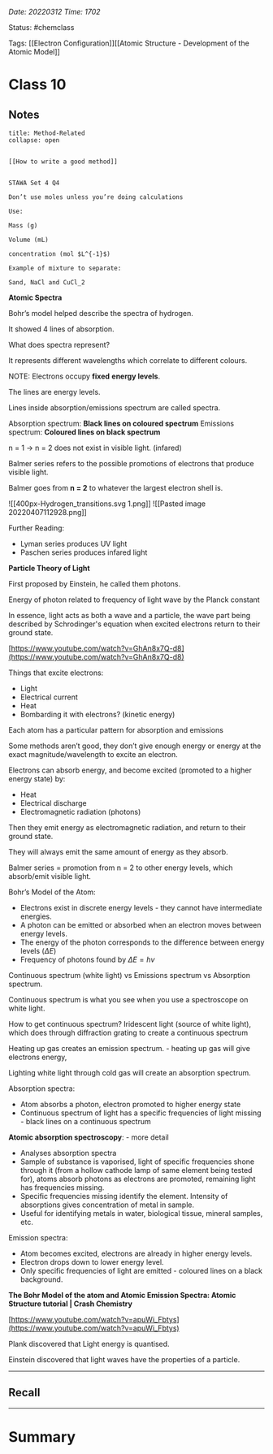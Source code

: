 *Date: 20220312 Time: 1702*


Status: #chemclass

Tags: [[Electron Configuration]][[Atomic Structure - Development of the Atomic Model]]


# Class 10


## Notes
```ad-note
title: Method-Related
collapse: open


[[How to write a good method]]


STAWA Set 4 Q4

Don’t use moles unless you’re doing calculations

Use:

Mass (g)

Volume (mL)

concentration (mol $L^{-1}$)

Example of mixture to separate:

Sand, NaCl and CuCl_2

```

**Atomic Spectra**

Bohr’s model helped describe the spectra of hydrogen.

It showed 4 lines of absorption.

What does spectra represent?

It represents different wavelengths which correlate to different colours.

NOTE: Electrons occupy **fixed** **energy levels**.

The lines are energy levels.

Lines inside absorption/emissions spectrum are called spectra.

Absorption spectrum: **Black lines on coloured spectrum**
Emissions spectrum: **Coloured lines on black spectrum**

n = 1 → n = 2 does not exist in visible light. (infared)

Balmer series refers to the possible promotions of electrons that produce visible light.

Balmer goes from **n = 2** to whatever the largest electron shell is.

![[400px-Hydrogen_transitions.svg 1.png]]
![[Pasted image 20220407112928.png]]

Further Reading:
* Lyman series produces UV light
* Paschen series produces infared light

**Particle Theory of Light**

First proposed by Einstein, he called them photons.

Energy of photon related to frequency of light wave by the Planck constant

In essence, light acts as both a wave and a particle, the wave part being described by Schrodinger's equation when excited electrons return to their ground state.

[https://www.youtube.com/watch?v=GhAn8x7Q-d8](https://www.youtube.com/watch?v=GhAn8x7Q-d8)

Things that excite electrons:

-   Light
-   Electrical current
-   Heat
-   Bombarding it with electrons? (kinetic energy)

Each atom has a particular pattern for absorption and emissions

Some methods aren’t good, they don’t give enough energy or energy at the exact magnitude/wavelength to excite an electron.

Electrons can absorb energy, and become excited (promoted to a higher energy state) by:

-   Heat
-   Electrical discharge
-   Electromagnetic radiation (photons)

Then they emit energy as electromagnetic radiation, and return to their ground state.

They will always emit the same amount of energy as they absorb.

Balmer series = promotion from n = 2 to other energy levels, which absorb/emit visible light.

Bohr’s Model of the Atom:

-   Electrons exist in discrete energy levels - they cannot have intermediate energies.
-   A photon can be emitted or absorbed when an electron moves between energy levels.
-   The energy of the photon corresponds to the difference between energy levels ($\Delta E$)
-   Frequency of photons found by $\Delta E = hv$

Continuous spectrum (white light) vs Emissions spectrum vs Absorption spectrum.

Continuous spectrum is what you see when you use a spectroscope on white light.

How to get continuous spectrum? Iridescent light (source of white light), which does through diffraction grating to create a continuous spectrum

Heating up gas creates an emission spectrum. - heating up gas will give electrons energy,

Lighting white light through cold gas will create an absorption spectrum.

Absorption spectra:

-   Atom absorbs a photon, electron promoted to higher energy state
-   Continuous spectrum of light has a specific frequencies of light missing - black lines on a continuous spectrum

**Atomic absorption spectroscopy**: - more detail

-   Analyses absorption spectra
-   Sample of substance is vaporised, light of specific frequencies shone through it (from a hollow cathode lamp of same element being tested for), atoms absorb photons as electrons are promoted, remaining light has frequencies missing.
-   Specific frequencies missing identify the element. Intensity of absorptions gives concentration of metal in sample.
-   Useful for identifying metals in water, biological tissue, mineral samples, etc.

Emission spectra:

-   Atom becomes excited, electrons are already in higher energy levels.
-   Electron drops down to lower energy level.
-   Only specific frequencies of light are emitted - coloured lines on a black background.

**The Bohr Model of the atom and Atomic Emission Spectra: Atomic Structure tutorial | Crash Chemistry**

[](https://www.youtube.com/watch?v=apuWi_Fbtys)[https://www.youtube.com/watch?v=apuWi_Fbtys](https://www.youtube.com/watch?v=apuWi_Fbtys)

Plank discovered that Light energy is quantised.

Einstein discovered that light waves have the properties of a particle.





---
## Recall








---

# Summary